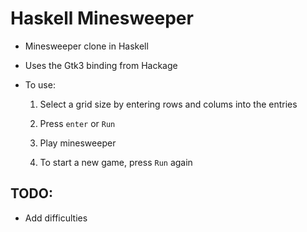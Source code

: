 # Haskell Minesweeper

- Minesweeper clone in Haskell

- Uses the Gtk3 binding from Hackage

- To use:
	1. Select a grid size by entering rows and colums into the entries

	2. Press `enter` or `Run`

	3. Play minesweeper

	4. To start a new game, press `Run` again

## TODO: 
- Add difficulties
